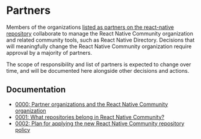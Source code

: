 # Partners

Members of the organizations [listed as partners on the react-native repository](https://github.com/facebook/react-native/blob/master/ECOSYSTEM.md#partners) collaborate to manage the React Native Community organization and related community tools, such as React Native Directory. Decisions that will meaningfully change the React Native Community organization require approval by a majority of partners.

The scope of responsibility and list of partners is expected to change over time, and will be documented here alongside other decisions and actions.

## Documentation

- [0000: Partner organizations and the React Native Community organization](0000-partner-organizations.md)
- [0001: What repositories belong in React Native Community?](0001-organization-repository-policy.md)
- [0002: Plan for applying the new React Native Community repository policy](0002-apply-organization-repository-policy.md)

